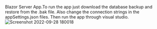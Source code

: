Blazor Server App.To run the app just download the database backup and restore from the .bak file. Also change the connection strings in the appSettings.json files. Then run the app through visual studio.
![Screenshot 2022-09-28 180018](https://user-images.githubusercontent.com/17761176/192832050-c074f019-fea7-4e5e-a618-347d2879a873.png)
